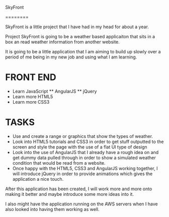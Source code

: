 SkyFront

========

SkyFront is a little project that I have had in my head for about a year.

Project SkyFront is going to be a weather based applicaiton that sits in a box an read weather information from another website.

It is going to be a little application that I am aiming to build up slowly over a period of me being in my new job
and using what I am learning.

FRONT END
=========
* Learn JavaScript
  ** AngularJS
  ** jQuery
* Learn more HTML5
* Learn more CSS3

TASKS
=========
* Use and create a range or graphics that show the types of weather.
* Look into HTML5 tutorials and CSS3 in order to get stuff outputted to the screen and style the page with the use of a flat UI type of design
* Look into the use of AngularJS that I already have a rough idea on and get dummy data pulled through in order to show a simulated weather condition that would be read from a website.
* Once happy with the HTML5, CSS3 and AngularJS working together, I will introduce jQuery in order to provide animations which gives the application a nice touch.

After this application has been created, I will work more and more onto making it better and maybe introduce some more ideas into it.

I also might have the application running on the AWS servers when I have also looked into having them working as well.
